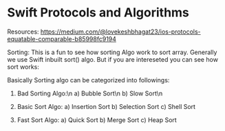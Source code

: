 # Swift Protocols and Algorithms

Resources:
https://medium.com/@lovekeshbhagat23/ios-protocols-equatable-comparable-b85998fc9194


Sorting:
  This is a fun to see how sorting Algo work to sort array. Generally we use Swift inbuilt sort() algo.
  But if you are intereseted you can see how sort works:
  
  Basically Sorting algo can be categorized into followings:
   1. Bad Sorting Algo:\n
      a) Bubble Sort\n
      b) Slow Sort\n
   
   2. Basic Sort Algo:
      a) Insertion Sort
      b) Selection Sort
      c) Shell Sort
      
   3. Fast Sort Algo:
      a) Quick Sort
      b) Merge Sort
      c) Heap Sort
